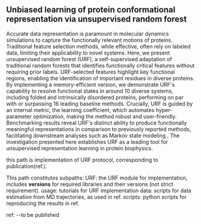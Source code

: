 ## Unbiased learning of protein conformational representation via unsupervised random forest
Accurate data representation is paramount in molecular dynamics simulations to capture the functionally relevant motions of proteins. Traditional feature selection methods, while effective, often rely on labeled data, limiting their applicability to novel systems. Here, we present unsupervised random forest (URF), a self-supervised adaptation of traditional random forests that identifies functionally critical features without requiring prior labels. URF-selected features highlight key functional regions, enabling the identification of important residues in diverse proteins. By implementing a memory-efficient version, we demonstrate URF's capability to resolve functional states in around 10 diverse systems, including folded and intrinsically disordered proteins, performing on par with or surpassing 16 leading baseline methods. Crucially, URF is guided by an internal metric, the learning coefficient, which automates hyper-parameter optimization, making the method robust and user-friendly. Benchmarking results reveal URF's distinct ability to produce functionally meaningful representations in comparison to previously reported methods, facilitating downstream analyses such as Markov state modeling . The investigation presented here establishes URF as a leading tool for unsupervised representation learning in protein biophysics.


this path is implementation of URF protocol, corresponding to publication(ref.).

This path constitutes subpaths:
  URF: the URF module for implementation, includes __versions__ for required libraries and their versions (not strict requirement).
  usage: tutorials for URF implementation
  data: scripts for data estimation from MD trajectories, as used in ref.
  scripts: python scripts for reproducing the results in ref.
  

ref: --to be published
